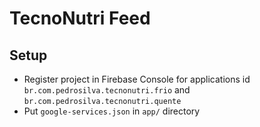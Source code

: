 # TecnoNutri Feed

## Setup

* Register project in Firebase Console for applications id `br.com.pedrosilva.tecnonutri.frio` and `br.com.pedrosilva.tecnonutri.quente`
* Put `google-services.json` in `app/` directory